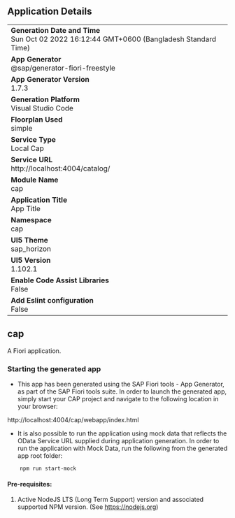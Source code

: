 ## Application Details
|               |
| ------------- |
|**Generation Date and Time**<br>Sun Oct 02 2022 16:12:44 GMT+0600 (Bangladesh Standard Time)|
|**App Generator**<br>@sap/generator-fiori-freestyle|
|**App Generator Version**<br>1.7.3|
|**Generation Platform**<br>Visual Studio Code|
|**Floorplan Used**<br>simple|
|**Service Type**<br>Local Cap|
|**Service URL**<br>http://localhost:4004/catalog/
|**Module Name**<br>cap|
|**Application Title**<br>App Title|
|**Namespace**<br>cap|
|**UI5 Theme**<br>sap_horizon|
|**UI5 Version**<br>1.102.1|
|**Enable Code Assist Libraries**<br>False|
|**Add Eslint configuration**<br>False|

## cap

A Fiori application.

### Starting the generated app

-   This app has been generated using the SAP Fiori tools - App Generator, as part of the SAP Fiori tools suite.  In order to launch the generated app, simply start your CAP project and navigate to the following location in your browser:

http://localhost:4004/cap/webapp/index.html

- It is also possible to run the application using mock data that reflects the OData Service URL supplied during application generation.  In order to run the application with Mock Data, run the following from the generated app root folder:

```
    npm run start-mock
```

#### Pre-requisites:

1. Active NodeJS LTS (Long Term Support) version and associated supported NPM version.  (See https://nodejs.org)


